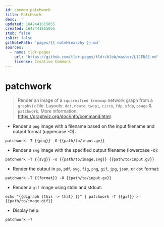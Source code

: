 ```yaml
---
id: common.patchwork
title: Patchwork
desc: ''
updated: 1642441815055
created: 1642441815055
stub: false
isDir: false
gitNotePath: 'pages/{{ noteHiearchy }}.md'
sources:
  - name: tldr-pages
    url: 'https://github.com/tldr-pages/tldr/blob/master/LICENSE.md'
    license: Creative Commons
---
```

# patchwork

> Render an image of a `squareified treemap` network graph from a `graphviz` file.
> Layouts: `dot`, `neato`, `twopi`, `circo`, `fdp`, `sfdp`, `osage` & `patchwork`.
> More information: <https://graphviz.org/doc/info/command.html>.

- Render a `png` image with a filename based on the input filename and output format (uppercase -O):

`patchwork -T {{png}} -O {{path/to/input.gv}}`

- Render a `svg` image with the specified output filename (lowercase -o):

`patchwork -T {{svg}} -o {{path/to/image.svg}} {{path/to/input.gv}}`

- Render the output in `ps`, `pdf`, `svg`, `fig`, `png`, `gif`, `jpg`, `json`, or `dot` format:

`patchwork -T {{format}} -O {{path/to/input.gv}}`

- Render a `gif` image using stdin and stdout:

`echo "{{digraph {this -> that} }}" | patchwork -T {{gif}} > {{path/to/image.gif}}`

- Display help:

`patchwork -?`

